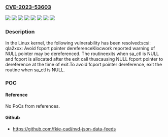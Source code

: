 ### [CVE-2023-53603](https://cve.mitre.org/cgi-bin/cvename.cgi?name=CVE-2023-53603)
![](https://img.shields.io/static/v1?label=Product&message=Linux&color=blue)
![](https://img.shields.io/static/v1?label=Version&message=&color=brightgreen)
![](https://img.shields.io/static/v1?label=Version&message=47b583ad1f7e459689eb1bdd222279a6986ccd69%20&color=brightgreen)
![](https://img.shields.io/static/v1?label=Version&message=6.0%20&color=brightgreen)
![](https://img.shields.io/static/v1?label=Version&message=7b2fbfa4b2cd3a24c1760b85d842e928070d4744%20&color=brightgreen)
![](https://img.shields.io/static/v1?label=Version&message=d2deafaef0330a863b5e046c1154b605588d19f7%20&color=brightgreen)
![](https://img.shields.io/static/v1?label=Version&message=e0fb8ce2bb9e52c846e54ad2c58b5b7beb13eb09%20&color=brightgreen)
![](https://img.shields.io/static/v1?label=Vulnerability&message=n%2Fa&color=blue)

### Description

In the Linux kernel, the following vulnerability has been resolved:scsi: qla2xxx: Avoid fcport pointer dereferenceKlocwork reported warning of NULL pointer may be dereferenced.  The routineexits when sa_ctl is NULL and fcport is allocated after the exit call thuscausing NULL fcport pointer to dereference at the time of exit.To avoid fcport pointer dereference, exit the routine when sa_ctl is NULL.

### POC

#### Reference
No PoCs from references.

#### Github
- https://github.com/fkie-cad/nvd-json-data-feeds


